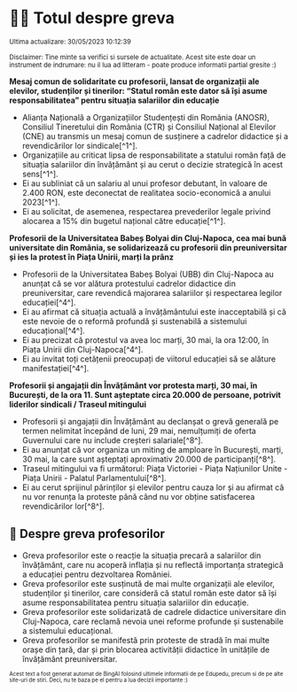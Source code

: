 # 👩‍🏫 Totul despre greva
<sub>Ultima actualizare: 30/05/2023 10:12:39</sub>

<sub>Disclaimer: Tine minte sa verifici si sursele de actualitate. Acest site este doar un instrument de indrumare: nu il lua ad litteram - poate produce informatii partial gresite :)</sub>

**Mesaj comun de solidaritate cu profesorii, lansat de organizații ale elevilor, studenților și tinerilor: “Statul român este dator să își asume responsabilitatea” pentru situația salariilor din educație**

- Alianța Națională a Organizațiilor Studențești din România (ANOSR), Consiliul Tineretului din România (CTR) și Consiliul Național al Elevilor (CNE) au transmis un mesaj comun de susținere a cadrelor didactice și a revendicărilor lor sindicale[^1^].
- Organizațiile au criticat lipsa de responsabilitate a statului român față de situația salariilor din învățământ și au cerut o decizie strategică în acest sens[^1^].
- Ei au subliniat că un salariu al unui profesor debutant, în valoare de 2.400 RON, este deconectat de realitatea socio-economică a anului 2023[^1^].
- Ei au solicitat, de asemenea, respectarea prevederilor legale privind alocarea a 15% din bugetul național către educație[^1^].

**Profesorii de la Universitatea Babeș Bolyai din Cluj-Napoca, cea mai bună universitate din România, se solidarizează cu profesorii din preuniversitar și ies la protest în Piața Unirii, marți la prânz**

- Profesorii de la Universitatea Babeș Bolyai (UBB) din Cluj-Napoca au anunțat că se vor alătura protestului cadrelor didactice din preuniversitar, care revendică majorarea salariilor și respectarea legilor educației[^4^].
- Ei au afirmat că situația actuală a învățământului este inacceptabilă și că este nevoie de o reformă profundă și sustenabilă a sistemului educațional[^4^].
- Ei au precizat că protestul va avea loc marți, 30 mai, la ora 12:00, în Piața Unirii din Cluj-Napoca[^4^].
- Ei au invitat toți cetățenii preocupați de viitorul educației să se alăture manifestației[^4^].

**Profesorii și angajații din Învățământ vor protesta marți, 30 mai, în București, de la ora 11. Sunt așteptate circa 20.000 de persoane, potrivit liderilor sindicali / Traseul mitingului**

- Profesorii și angajații din Învățământ au declanșat o grevă generală pe termen nelimitat începând de luni, 29 mai, nemulțumiți de oferta Guvernului care nu include creșteri salariale[^8^].
- Ei au anunțat că vor organiza un miting de amploare în București, marți, 30 mai, la care sunt așteptați aproximativ 20.000 de participanți[^8^].
- Traseul mitingului va fi următorul: Piața Victoriei - Piața Națiunilor Unite - Piața Unirii - Palatul Parlamentului[^8^].
- Ei au cerut sprijinul părinților și elevilor pentru cauza lor și au afirmat că nu vor renunța la proteste până când nu vor obține satisfacerea revendicărilor lor[^8^].

## 🏫 Despre greva profesorilor

- Greva profesorilor este o reacție la situația precară a salariilor din învățământ, care nu acoperă inflația și nu reflectă importanța strategică a educației pentru dezvoltarea României.
- Greva profesorilor este susținută de mai multe organizații ale elevilor, studenților și tinerilor, care consideră că statul român este dator să își asume responsabilitatea pentru situația salariilor din educație.
- Greva profesorilor este solidarizată de cadrele didactice universitare din Cluj-Napoca, care reclamă nevoia unei reforme profunde și sustenabile a sistemului educațional.
- Greva profesorilor se manifestă prin proteste de stradă în mai multe orașe din țară, dar și prin blocarea activității didactice în unitățile de învățământ preuniversitar.


<sub><sub>Acest text a fost generat automat de BingAI folosind ultimele informatii de pe Edupedu, precum si de pe alte site-uri de stiri. Deci, nu te baza pe el pentru a lua decizii importante :)</sub></sub>